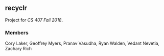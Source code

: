 ## recyclr

Project for *CS 407 Fall 2018*.


### Members

Cory Laker, Geoffrey Myers, Pranav Vasudha, Ryan Walden, Vedant Nevetia, Zachary Rich
